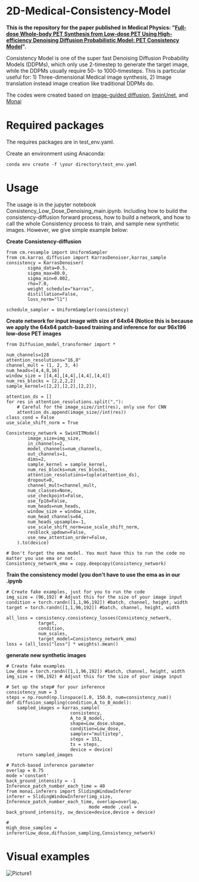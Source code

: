 
# 2D-Medical-Consistency-Model
**This is the repository for the paper published in Medical Physics: "[Full-dose Whole-body PET Synthesis from Low-dose PET Using High-efficiency Denoising Diffusion Probabilistic Model: PET Consistency Model](https://iopscience.iop.org/article/10.1088/1361-6560/acca5c/meta)".**

Consistency Model is one of the super fast Denoising Diffusion Probability Models (DDPMs), which only use 2-timestep to generate the target image, while the DDPMs usually require 50- to 1000-timesteps. This is particular useful for: 1) Three-dimensional Medical image synthesis, 2) Image translation instead image creation like traditional DDPMs do.

The codes were created based on [image-guided diffusion](https://github.com/openai/guided-diffusion), [SwinUnet](https://github.com/HuCaoFighting/Swin-Unet), and [Monai](https://monai.io/)

# Required packages

The requires packages are in test_env.yaml.

Create an environment using Anaconda:
```
conda env create -f \your directory\test_env.yaml
```

# Usage

The usage is in the jupyter notebook Consistency_Low_Dose_Denoising_main.ipynb. Including how to build the consistency-diffusion forward process, how to build a network, and how to call the whole Consistency process to train, and sample new synthetic images. However, we give simple example below:

**Create Consistency-diffusion**
```
from cm.resample import UniformSampler
from cm.karras_diffusion import KarrasDenoiser,karras_sample
consistency = KarrasDenoiser(        
        sigma_data=0.5,
        sigma_max=80.0,
        sigma_min=0.002,
        rho=7.0,
        weight_schedule="karras",
        distillation=False,
        loss_norm="l1")

schedule_sampler = UniformSampler(consistency)
```

**Create network for input image with size of 64x64 (Notice this is because we apply the 64x64 patch-based training and inference for our 96x196 low-dose PET images**
```
from Diffusion_model_transformer import *

num_channels=128
attention_resolutions="16,8"
channel_mult = (1, 2, 3, 4)
num_heads=[4,4,8,16]
window_size = [[4,4],[4,4],[4,4],[4,4]]
num_res_blocks = [2,2,2,2]
sample_kernel=([2,2],[2,2],[2,2]),

attention_ds = []
for res in attention_resolutions.split(","):
    # Careful for the image_size//int(res), only use for CNN
    attention_ds.append(image_size//int(res))
class_cond = False
use_scale_shift_norm = True

Consistency_network = SwinVITModel(
        image_size=img_size,
        in_channels=2,
        model_channels=num_channels,
        out_channels=1,
        dims=2,
        sample_kernel = sample_kernel,
        num_res_blocks=num_res_blocks,
        attention_resolutions=tuple(attention_ds),
        dropout=0,
        channel_mult=channel_mult,
        num_classes=None,
        use_checkpoint=False,
        use_fp16=False,
        num_heads=num_heads,
        window_size = window_size,
        num_head_channels=64,
        num_heads_upsample=-1,
        use_scale_shift_norm=use_scale_shift_norm,
        resblock_updown=False,
        use_new_attention_order=False,
    ).to(device)

# Don't forget the ema model. You must have this to run the code no matter you use ema or not.
Consistency_network_ema = copy.deepcopy(Consistency_network)
```

**Train the consistency model (you don't have to use the ema as in our .ipynb**
```
# Create fake examples, just for you to run the code
img_size = (96,192) # Adjust this for the size of your image input
condition = torch.randn([1,1,96,192]) #batch, channel, height, width
target = torch.randn([1,1,96,192]) #batch, channel, height, width

all_loss = consistency.consistency_losses(Consistency_network,
            target,
            condition,
            num_scales,
            target_model=Consistency_network_ema)
loss = (all_loss["loss"] * weights).mean()
```

**generate new synthetic images**
```
# Create fake examples
Low_dose = torch.randn([1,1,96,192]) #batch, channel, height, width
img_size = (96,192) # Adjust this for the size of your image input

# Set up the step# for your inference
consistency_num = 3
steps = np.round(np.linspace(1.0, 150.0, num=consistency_num))
def diffusion_sampling(condition,A_to_B_model):
    sampled_images = karras_sample(
                        consistency,
                        A_to_B_model,
                        shape=Low_dose.shape,
                        condition=Low_dose,
                        sampler="multistep",
                        steps = 151,
                        ts = steps,
                        device = device)
    return sampled_images

# Patch-based inference parameter
overlap = 0.75
mode ='constant'
back_ground_intensity = -1
Inference_patch_number_each_time = 40
from monai.inferers import SlidingWindowInferer
inferer = SlidingWindowInferer(img_size, Inference_patch_number_each_time, overlap=overlap,
                               mode =mode ,cval = back_ground_intensity, sw_device=device,device = device)

# 
High_dose_samples = inferer(Low_dose,diffusion_sampling,Consistency_network)  
```


# Visual examples
![Picture1](https://github.com/shaoyanpan/Full-dose-Whole-body-PET-Synthesis-from-Low-dose-PET-Using-Consistency-Model/assets/89927506/15e56941-d7c6-4eab-994a-04e2d1d4d1df)

